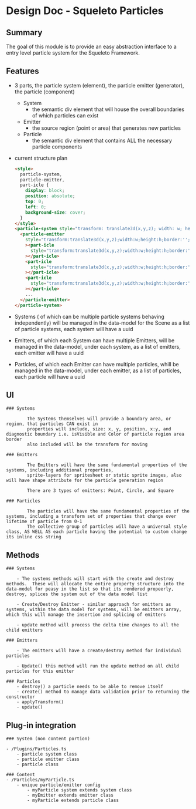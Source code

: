 # Design Doc - Squeleto Particles

## Summary

The goal of this module is to provide an easy abstraction interface to a entry level particle system for the Squeleto Framework.</code>

## Features

- 3 parts, the particle system (element), the particle emitter (generator), the particle (component)
  - System
    - the semantic div element that will house the overall boundaries of which particles can exist
  - Emitter
    - the source region (point or area) that generates new particles
  - Particle
    - the semantic div element that contains ALL the necessary particle components
- current structure plan

  ```html
  <style>
    particle-system,
    particle-emitter,
    part-icle {
      display: block;
      position: absolute;
      top: 0;
      left: 0;
      background-size: cover;
    }
  </style>
  <particle-system style="transform: translate3d(x,y,z); width: w; height: h; border: '';">
    <particle-emitter
      style="transform:translate3d(x,y,z);width:w;height:h;border:'';background-image:url();background-position:(x px, y px);"
      ><part-icle
        style="transform:translate3d(x,y,z);width:w;height:h;border:'';background-image:url();background-position:(x px, y px);"
      ></part-icle>
      <part-icle
        style="transform:translate3d(x,y,z);width:w;height:h;border:'';background-image:url();background-position:(x px, y px);"
      ></part-icle>
      <part-icle
        style="transform:translate3d(x,y,z);width:w;height:h;border:'';background-image:url();background-position:(x px, y px);"
      ></part-icle>
      ...
    </particle-emitter>
  </particle-system>
  ```

- Systems ( of which can be multiple particle systems behaving independently) will be managed in the data-model for the Scene as a list
  of particle systems, each system will have a uuid
- Emitters, of which each System can have multiple Emitters, will be managed in the data-model, under each system, as a list of
  emitters, each emitter will have a uuid
- Particles, of which each Emitter can have multiple particles, whill be managed in the data-model, under each emitter, as a list of
  particles, each particle will have a uuid

## UI

    ### Systems

            The Systems themselves will provide a boundary area, or region, that particles CAN exist in
            properties will include, size: x, y, position, x:y, and diagnostic boundary i.e. isVisible and Color of particle region area border
            also included will be the transform for moving

    ### Emitters

            The Emitters will have the same fundamental properties of the systems, including additional properties,
            sprite-layers for spritesheet or static sprite images, also will have shape attribute for the particle generation region

            There are 3 types of emitters: Point, Circle, and Square

    ### Particles

            The particles will have the same fundamental properties of the systems, including a transform set of properties that change over lifetime of particle from 0-1
            The collective group of particles will have a universal style class, AS WELL AS each particle having the potential to custom change its inline css string

## Methods

    ### Systems

        - The systems methods will start with the create and destroy methods.  These will allocate the entire property structure into the data-model for peasy in the list so that its rendered propeerly, destroy, splices the system out of the data model list

        - Create/Destroy Emitter - similar approach for emitters as systems, within the data model for systems, will be emitters array, which this will manage the insertion and splicing of emitters

        - update method will process the delta time changes to all the child emitters

    ### Emitters

        - The emitters will have a create/destroy method for individual particles

        - Update() this method will run the update method on all child particles for this emitter

    ### Particles
        - destroy() a particle needs to be able to remove itself
        - create() method to manage data validation prior to returning the constructor
        - applyTransform()
        - update()

## Plug-in integration

    ### System (non content portion)

    - /Plugins/Particles.ts
        - particle system class
        - particle emitter class
        - particle class

    ### Content
    - /Particles/myParticle.ts
        - unique particle/emitter config
            - myParticle system extends system class
            - myEmitter extends emitter class
            - myParticle extends particle class
